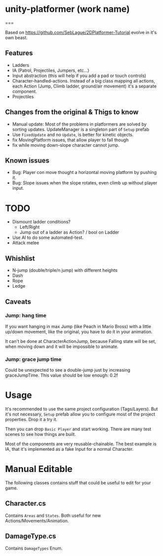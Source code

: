 # unity-platformer (work name)
===

Based on https://github.com/SebLague/2DPlatformer-Tutorial evolve
in it's own beast.

## Features
* Ladders
* IA (Patrol, Projectiles, Jumpers, etc...)
* Input abstraction (this will help if you add a pad or touch controls)
* Character-handled-actions. Instead of a big class mapping all actions,
each Action (Jump, Climb ladder, ground/air movement) it's a separate component.
* Projectiles

## Changes from the original & Thigs to know
* Manual update: Most of the problems in platformers are solved by
sorting updates. UpdateManager is a singleton part of `Setup` prefab
* Use `FixedUpdate` and no `Update`, is better for kinetic objects.
* fix MovingPlatform issues, that allow player to fall though
* fix while moving down-slope character cannot jump.


## Known issues

* Bug: Player con move thought a horizontal moving platform by pushing it.
* Bug: Slope issues when the slope rotates, even climb up without player input.

# TODO
* Dismount ladder conditions?
  * Left/Right
  * Jump out of a ladder as Action? / bool on Ladder
* Use AI to do some automated-test.
* Attack melee

## Whishlist
* N-jump (double/triple/n jump) with different heights
* Dash
* Rope
* Ledge


## Caveats

### Jump: hang time

If you want hanging in max Jump (like Peach in Mario Bross) with a little
up/down movement, like the original, you have to do it in your animation.

It can't be done at CharacterActionJump, because Falling state will be set,
when moving down and it will be impossible to animate.

### Jump: grace jump time

Could be unexpected to see a double-jump just by increasing graceJumpTime.
This value should be low enough: 0.2f

# Usage

It's recommended to use the same project configuration (Tags/Layers).
But it's not necessary, `Setup` prefab allow you to configure most of
the project properties. Drop it a try it.

Then you can drop `Basic Player` and start working.
There are many test scenes to see how things are built.

Most of the components are very reusable-chainable. The best example
is IA, that it's implemented as a fake Input for a normal Character.

# Manual Editable

The following classes contains stuff that could be useful to edit for your game.

## Character.cs

Contains `Areas` and `States`. Both useful for new Actions/Movements/Animation.

## DamageType.cs

Contains `DamageTypes` Enum.
